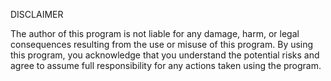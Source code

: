 DISCLAIMER 


The author of this program is not liable for any damage, harm, or legal consequences resulting from the use or misuse of this program.
By using this program, you acknowledge that you understand the potential risks and agree to assume full responsibility for any actions taken using the program.
